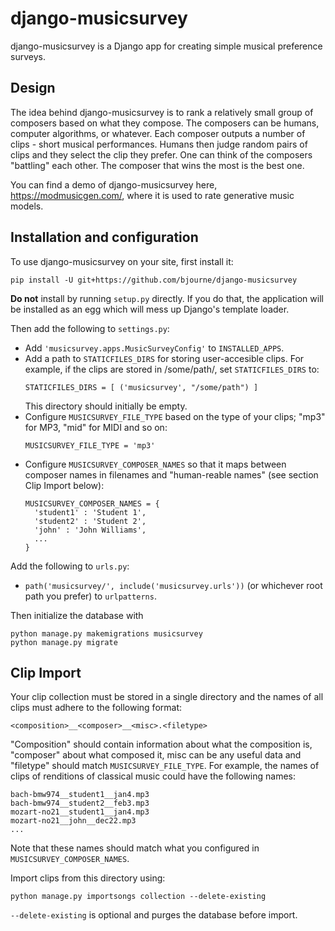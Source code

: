 # django-musicsurvey

django-musicsurvey is a Django app for creating simple musical
preference surveys.

## Design

The idea behind django-musicsurvey is to rank a relatively small group
of composers based on what they compose. The composers can be humans,
computer algorithms, or whatever. Each composer outputs a number of
clips - short musical performances. Humans then judge random pairs of
clips and they select the clip they prefer. One can think of the
composers "battling" each other. The composer that wins the most is
the best one.

You can find a demo of django-musicsurvey here,
https://modmusicgen.com/, where it is used to rate generative music
models.

## Installation and configuration

To use django-musicsurvey on your site, first install it:

    pip install -U git+https://github.com/bjourne/django-musicsurvey

**Do not** install by running `setup.py` directly. If you do that, the
application will be installed as an egg which will mess up Django's
template loader.

Then add the following to `settings.py`:

* Add `'musicsurvey.apps.MusicSurveyConfig'` to `INSTALLED_APPS`.
* Add a path to `STATICFILES_DIRS` for storing user-accesible clips. For
  example, if the clips are stored in /some/path/, set
  `STATICFILES_DIRS` to:
  ```
  STATICFILES_DIRS = [ ('musicsurvey', "/some/path") ]
  ```
  This directory should initially be empty.
* Configure `MUSICSURVEY_FILE_TYPE` based on the type of your clips;
  "mp3" for MP3, "mid" for MIDI and so on:
  ```
  MUSICSURVEY_FILE_TYPE = 'mp3'
  ```
* Configure `MUSICSURVEY_COMPOSER_NAMES` so that it maps between
  composer names in filenames and "human-reable names" (see section
  Clip Import below):
  ```
  MUSICSURVEY_COMPOSER_NAMES = {
    'student1' : 'Student 1',
    'student2' : 'Student 2',
    'john' : 'John Williams',
    ...
  }
  ```

Add the following to `urls.py`:

* `path('musicsurvey/', include('musicsurvey.urls'))` (or
    whichever root path you prefer) to `urlpatterns`.

Then initialize the database with

    python manage.py makemigrations musicsurvey
    python manage.py migrate

## Clip Import

Your clip collection must be stored in a single directory and the
names of all clips must adhere to the following format:

    <composition>__<composer>__<misc>.<filetype>

"Composition" should contain information about what the composition
is, "composer" about what composed it, misc can be any useful data and
"filetype" should match `MUSICSURVEY_FILE_TYPE`. For example, the
names of clips of renditions of classical music could have the
following names:

    bach-bmw974__student1__jan4.mp3
    bach-bmw974__student2__feb3.mp3
    mozart-no21__student1__jan4.mp3
    mozart-no21__john__dec22.mp3
    ...

Note that these names should match what you configured in
`MUSICSURVEY_COMPOSER_NAMES`.

Import clips from this directory using:

    python manage.py importsongs collection --delete-existing

`--delete-existing` is optional and purges the database before import.
